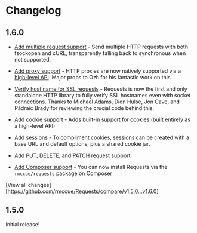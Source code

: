 Changelog
=========

1.6.0
-----
- [Add multiple request support][#23] - Send multiple HTTP requests with both
  fsockopen and cURL, transparently falling back to synchronous when
  not supported.

- [Add proxy support][#70] - HTTP proxies are now natively supported via a
  [high-level API][docs/proxy]. Major props to Ozh for his fantastic work
  on this.

- [Verify host name for SSL requests][#63] - Requests is now the first and only
  standalone HTTP library to fully verify SSL hostnames even with socket
  connections. Thanks to Michael Adams, Dion Hulse, Jon Cave, and Pádraic Brady
  for reviewing the crucial code behind this.

- [Add cookie support][#64] - Adds built-in support for cookies (built entirely
  as a high-level API)

- [Add sessions][#62] - To compliment cookies, [sessions][docs/usage-advanced]
  can be created with a base URL and default options, plus a shared cookie jar.

- Add [PUT][#1], [DELETE][#3], and [PATCH][#2] request support

- [Add Composer support][#6] - You can now install Requests via the
  `rmccue/requests` package on Composer

[docs/proxy]: http://requests.ryanmccue.info/docs/proxy.html
[docs/usage-advanced]: http://requests.ryanmccue.info/docs/usage-advanced.html

[#1]: https://github.com/rmccue/Requests/issues/1
[#2]: https://github.com/rmccue/Requests/issues/2
[#3]: https://github.com/rmccue/Requests/issues/3
[#6]: https://github.com/rmccue/Requests/issues/6
[#9]: https://github.com/rmccue/Requests/issues/9
[#23]: https://github.com/rmccue/Requests/issues/23
[#62]: https://github.com/rmccue/Requests/issues/62
[#63]: https://github.com/rmccue/Requests/issues/63
[#64]: https://github.com/rmccue/Requests/issues/64
[#70]: https://github.com/rmccue/Requests/issues/70

[View all changes][https://github.com/rmccue/Requests/compare/v1.5.0...v1.6.0]

1.5.0
-----
Initial release!